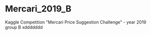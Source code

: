 # Mercari_2019_B
Kaggle Competition "Mercari Price Suggestion Challenge" - year 2019 group B
xddddddd